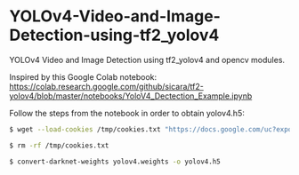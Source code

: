 # YOLOv4-Video-and-Image-Detection-using-tf2_yolov4
YOLOv4 Video and Image Detection using tf2_yolov4 and opencv modules.

Inspired by this Google Colab notebook: https://colab.research.google.com/github/sicara/tf2-yolov4/blob/master/notebooks/YoloV4_Dectection_Example.ipynb

Follow the steps from the notebook in order to obtain yolov4.h5:
```bash
$ wget --load-cookies /tmp/cookies.txt "https://docs.google.com/uc?export=download&confirm=$(wget --quiet --save-cookies /tmp/cookies.txt --keep-session-cookies --no-check-certificate 'https://docs.google.com/uc?export=download&id=1cewMfusmPjYWbrnuJRuKhPMwRe_b9PaT' -O- | sed -rn 's/.*confirm=([0-9A-Za-z_]+).*/\1\n/p')&id=1cewMfusmPjYWbrnuJRuKhPMwRe_b9PaT" -O yolov4.weights

$ rm -rf /tmp/cookies.txt

$ convert-darknet-weights yolov4.weights -o yolov4.h5
```
